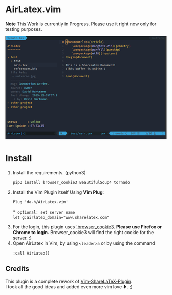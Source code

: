 AirLatex.vim
============

**Note** This Work is currently in Progress. Please use it right now only for testing purposes.

![](screenshot.png)

Install
=======
1. Install the requirements. (python3)
    ```
    pip3 install browser_cookie3 BeautifulSoup4 tornado
    ```
2. Install the Vim Plugin itself
    Using **Vim Plug**:
    ```
    Plug 'da-h/AirLatex.vim'

    " optional: set server name
    let g:airlatex_domain="www.sharelatex.com"
    ```
3. For the login, this plugin uses [`browser_cookie3](https://github.com/borisbabic/browser_cookie3). **Please use Firefox or Chrome to login.** Browser_cookie3 will find the right cookie for the server. :)
4. Open AirLatex in Vim, by using `<leader>a` or by using the command
    ```
    :call AirLatex()
    ```


Credits
-------
This plugin is a complete rework of [Vim-ShareLaTeX-Plugin](https://www.github.com/thomashn/Vim-ShareLaTeX-Plugin).  
I took all the good ideas and added even more vim love ❥. ;)
